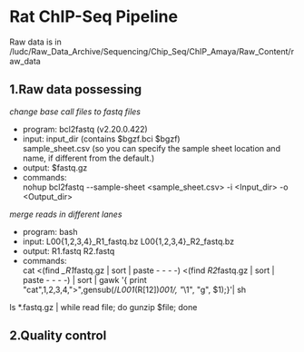 # Rat ChIP-Seq Pipeline  
Raw data is in /ludc/Raw_Data_Archive/Sequencing/Chip_Seq/ChIP_Amaya/Raw_Content/raw_data
## 1.Raw data possessing
*change base call files to fastq files*
* program: bcl2fastq (v2.20.0.422)
* input: input_dir (contains $bgzf.bci $bgzf)  
sample_sheet.csv (so you can specify the sample sheet location and name, if different from the default.)
* output: $fastq.gz
* commands:  
nohup bcl2fastq --sample-sheet <sample_sheet.csv> -i <Input_dir> -o <Output_dir>

*merge reads in different lanes*
* program: bash
* input: L00{1,2,3,4}_R1_fastq.bz L00{1,2,3,4}_R2_fastq.bz
* output: R1.fastq R2.fastq
* commands:  
cat <(find *_R1*fastq.gz | sort | paste - - - -) <(find *R2*fastq.gz | sort | paste - - - -) | sort | gawk '{ print "cat",$1,$2,$3,$4,">",gensub(/_L001_(R[12])_001/, "_\\1", "g", $1);}'| sh

ls *.fastq.gz | while read file; do gunzip $file; done

## 2.Quality control
